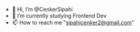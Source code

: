 - 👋 Hi, I’m @CenkerSipahi
- 🌱 I’m currently studying Frontend Dev
- 📫 How to reach me "sipahicenker2@gmail.com"

<!---
CenkerSipahi/CenkerSipahi is a ✨ special ✨ repository because its `README.md` (this file) appears on your GitHub profile.
You can click the Preview link to take a look at your changes.
--->
